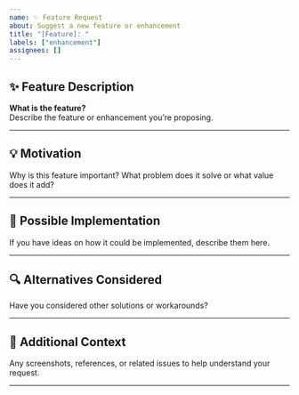 ```yaml
---
name: ✨ Feature Request
about: Suggest a new feature or enhancement
title: "[Feature]: "
labels: ["enhancement"]
assignees: []
---
```


## ✨ Feature Description

**What is the feature?**  
Describe the feature or enhancement you’re proposing.

---

## 💡 Motivation

Why is this feature important? What problem does it solve or what value does it add?

---

## 🧩 Possible Implementation

If you have ideas on how it could be implemented, describe them here.

---

## 🔍 Alternatives Considered

Have you considered other solutions or workarounds?

---

## 📎 Additional Context

Any screenshots, references, or related issues to help understand your request.

---
